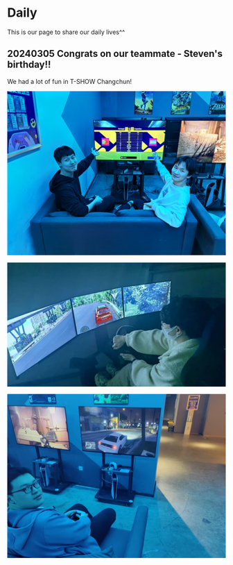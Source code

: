 # Daily

This is our page to share our daily lives^^

## 20240305 Congrats on our teammate - Steven's birthday!!

We had a lot of fun in T-SHOW Changchun!

![alt text](image/20240305_1.jpg)

![alt text](image/20240305_2.jpg)

![alt text](image/20240305_3.jpg)